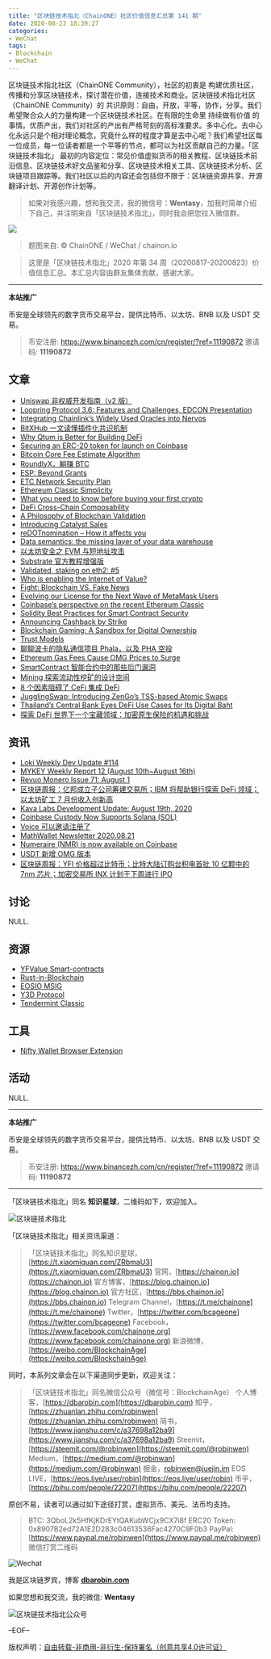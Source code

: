 ```yaml
---
title: "区块链技术指北（ChainONE）社区价值信息汇总第 141 期"
date: 2020-08-23 18:39:27
categories:
- WeChat
tags:
- Blockchain
- WeChat
---
```

区块链技术指北社区（ChainONE Community），社区的初衷是 构建优质社区，传播和分享区块链技术，探讨潜在价值，连接技术和商业。区块链技术指北社区（ChainONE Community）的 共识原则：自由，开放，平等，协作，分享。我们希望聚合众人的力量构建一个区块链技术社区。在有限的生命里 持续做有价值 的事情。优质产出，我们对社区的产出有严格苛刻的高标准要求。多中心化。去中心化永远只是个相对理论概念，究竟什么样的程度才算是去中心呢？我们希望社区每一位成员，每一位读者都是一个平等的节点，都可以为社区贡献自己的力量。「区块链技术指北」 最初的内容定位：常见价值虚拟货币的相关教程、区块链技术前沿信息、区块链技术好文品鉴和分享、区块链技术相关工具、区块链技术分析、区块链项目跟踪等。我们社区以后的内容还会包括但不限于：区块链资源共享、开源翻译计划、开源创作计划等。
<!-- more -->

> 如果对我感兴趣，想和我交流，我的微信号：**Wentasy**，加我时简单介绍下自己，并注明来自「区块链技术指北」，同时我会把您拉入微信群。

![](https://cdn.dbarobin.com/EFxCQjC.png)

> 题图来自: © ChainONE / WeChat / chainon.io

> 这里是「区块链技术指北」2020 年第 34 周（20200817-20200823）价值信息汇总。本汇总内容由群友集体贡献，感谢大家。

***

**本站推广**

币安是全球领先的数字货币交易平台，提供比特币、以太坊、BNB 以及 USDT 交易。

> 币安注册: https://www.binancezh.com/cn/register/?ref=11190872
> 邀请码: **11190872**

## 文章

* [Uniswap 非权威开发指南（v2 版）](https://bbs.chainon.io/d/6185)
* [Loopring Protocol 3.6: Features and Challenges, EDCON Presentation](https://bbs.chainon.io/d/6187)
* [Integrating Chainlink’s Widely Used Oracles into Nervos](https://bbs.chainon.io/d/6189)
* [BitXHub 一文读懂插件化共识机制](https://bbs.chainon.io/d/6190)
* [Why Qtum is Better for Building DeFi](https://bbs.chainon.io/d/6191)
* [Securing an ERC-20 token for launch on Coinbase](https://bbs.chainon.io/d/6193)
* [Bitcoin Core Fee Estimate Algorithm](https://bbs.chainon.io/d/6194)
* [RoundlyX，躺赚 BTC](https://bbs.chainon.io/d/6195)
* [ESP: Beyond Grants](https://bbs.chainon.io/d/6197)
* [ETC Network Security Plan](https://bbs.chainon.io/d/6198)
* [Ethereum Classic Simplicity](https://bbs.chainon.io/d/6199)
* [What you need to know before buying your first crypto](https://bbs.chainon.io/d/6201)
* [DeFi Cross-Chain Composability](https://bbs.chainon.io/d/6203)
* [A Philosophy of Blockchain Validation](https://bbs.chainon.io/d/6204)
* [Introducing Catalyst Sales](https://bbs.chainon.io/d/6205)
* [reDOTnomination – How it affects you](https://bbs.chainon.io/d/6206)
* [Data semantics: the missing layer of your data warehouse](https://bbs.chainon.io/d/6207)
* [以太坊安全之 EVM 与短地址攻击](https://bbs.chainon.io/d/6209)
* [Substrate 官方教程增强版](https://bbs.chainon.io/d/6210)
* [Validated, staking on eth2: #5](https://bbs.chainon.io/d/6211)
* [Who is enabling the Internet of Value?](https://bbs.chainon.io/d/6212)
* [Fight: Blockchain VS. Fake News](https://bbs.chainon.io/d/6213)
* [Evolving our License for the Next Wave of MetaMask Users](https://bbs.chainon.io/d/6215)
* [Coinbase’s perspective on the recent Ethereum Classic](https://bbs.chainon.io/d/6216)
* [Solidity Best Practices for Smart Contract Security](https://bbs.chainon.io/d/6218)
* [Announcing Cashback by Strike](https://bbs.chainon.io/d/6219)
* [Blockchain Gaming: A Sandbox for Digital Ownership](https://bbs.chainon.io/d/6220)
* [Trust Models](https://bbs.chainon.io/d/6221)
* [聊聊波卡的隐私通信项目 Phala，以及 PHA 空投](https://bbs.chainon.io/d/6222)
* [Ethereum Gas Fees Cause OMG Prices to Surge](https://bbs.chainon.io/d/6223)
* [SmartContract 智能合约中的那些后门漏洞](https://bbs.chainon.io/d/6226)
* [Mining 探索流动性挖矿的设计空间](https://bbs.chainon.io/d/6227)
* [8 个因素阻碍了 CeFi 集成 DeFi](https://bbs.chainon.io/d/6228)
* [JugglingSwap: Introducing ZenGo’s TSS-based Atomic Swaps](https://bbs.chainon.io/d/6229)
* [Thailand’s Central Bank Eyes DeFi Use Cases for Its Digital Baht](https://bbs.chainon.io/d/6230)
* [探索 DeFi 世界下一个宝藏领域：加密原生保险的机遇和挑战](https://bbs.chainon.io/d/6231)

## 资讯

* [Loki Weekly Dev Update #114](https://bbs.chainon.io/d/6186)
* [MYKEY Weekly Report 12 (August 10th~August 16th)](https://bbs.chainon.io/d/6188)
* [Revuo Monero Issue 71: August 1](https://bbs.chainon.io/d/6192)
* [区块链周报：亿邦成立子公司筹建交易所；IBM 将帮助银行探索 DeFi 领域；以太坊矿工 7 月份收入创新高](https://bbs.chainon.io/d/6196)
* [Kava Labs Development Update: August 19th, 2020](https://bbs.chainon.io/d/6200)
* [Coinbase Custody Now Supports Solana (SOL)](https://bbs.chainon.io/d/6202)
* [Voice 可以邀请注册了](https://bbs.chainon.io/d/6208)
* [MathWallet Newsletter 2020.08.21](https://bbs.chainon.io/d/6214)
* [Numeraire (NMR) is now available on Coinbase](https://bbs.chainon.io/d/6217)
* [USDT 新增 OMG 版本](https://bbs.chainon.io/d/6224)
* [区块链周报：YFI 价格超过比特币；比特大陆订购台积电首批 10 亿颗中的 7nm 芯片；加密交易所 INX 计划于下周进行 IPO](https://bbs.chainon.io/d/6225)

## 讨论

NULL.

## 资源

* [YFValue Smart-contracts](https://bbs.chainon.io/d/6233)
* [Rust-in-Blockchain](https://bbs.chainon.io/d/6234)
* [EOSIO MSIG](https://bbs.chainon.io/d/6235)
* [Y3D Protocol](https://bbs.chainon.io/d/6236)
* [Tendermint Classic](https://bbs.chainon.io/d/6237)

## 工具

* [Nifty Wallet Browser Extension](https://bbs.chainon.io/d/6232)

## 活动

NULL.

***

**本站推广**

币安是全球领先的数字货币交易平台，提供比特币、以太坊、BNB 以及 USDT 交易。

> 币安注册: https://www.binancezh.com/cn/register/?ref=11190872
> 邀请码: **11190872**

***

「区块链技术指北」同名 **知识星球**，二维码如下，欢迎加入。

![区块链技术指北](https://cdn.dbarobin.com/3YzonTR.png)

「区块链技术指北」相关资讯渠道：

> 「区块链技术指北」同名知识星球，[https://t.xiaomiquan.com/ZRbmaU3](https://t.xiaomiquan.com/ZRbmaU3)
> 官网，[https://chainon.io](https://chainon.io)
> 官方博客，[https://blog.chainon.io](https://blog.chainon.io)
> 官方社区，[https://bbs.chainon.io](https://bbs.chainon.io)
> Telegram Channel，[https://t.me/chainone](https://t.me/chainone)
> Twitter，[https://twitter.com/bcageone](https://twitter.com/bcageone)
> Facebook，[https://www.facebook.com/chainone.org](https://www.facebook.com/chainone.org)
> 新浪微博，[https://weibo.com/BlockchainAge](https://weibo.com/BlockchainAge)

同时，本系列文章会在以下渠道同步更新，欢迎关注：

> 「区块链技术指北」同名微信公众号（微信号：BlockchainAge）
> 个人博客，[https://dbarobin.com](https://dbarobin.com)
> 知乎，[https://zhuanlan.zhihu.com/robinwen](https://zhuanlan.zhihu.com/robinwen)
> 简书，[https://www.jianshu.com/c/a37698a12ba9](https://www.jianshu.com/c/a37698a12ba9)
> Steemit，[https://steemit.com/@robinwen](https://steemit.com/@robinwen)
> Medium，[https://medium.com/@robinwan](https://medium.com/@robinwan)
> 掘金，[robinwen@juejin.im](https://juejin.im/user/5673ccae60b2260ee435f89a/posts)
> EOS LIVE，[https://eos.live/user/robin](https://eos.live/user/robin)
> 币乎，[https://bihu.com/people/22207](https://bihu.com/people/22207)

原创不易，读者可以通过如下途径打赏，虚拟货币、美元、法币均支持。

> BTC: 3QboL2k5HfKjKDrEYtQAKubWCjx9CX7i8f
> ERC20 Token: 0x8907B2ed72A1E2D283c04613536Fac4270C9F0b3
> PayPal: [https://www.paypal.me/robinwen](https://www.paypal.me/robinwen)
> 微信打赏二维码

![Wechat](https://cdn.dbarobin.com/SzoNl5b.jpg)

我是区块链罗宾，博客 **[dbarobin.com](https://dbarobin.com/)**

如果您想和我交流，我的微信: **Wentasy**

![区块链技术指北公众号](https://cdn.dbarobin.com/w0wignb.png)

–EOF–

版权声明：[自由转载-非商用-非衍生-保持署名（创意共享4.0许可证）](http://creativecommons.org/licenses/by-nc-nd/4.0/deed.zh)